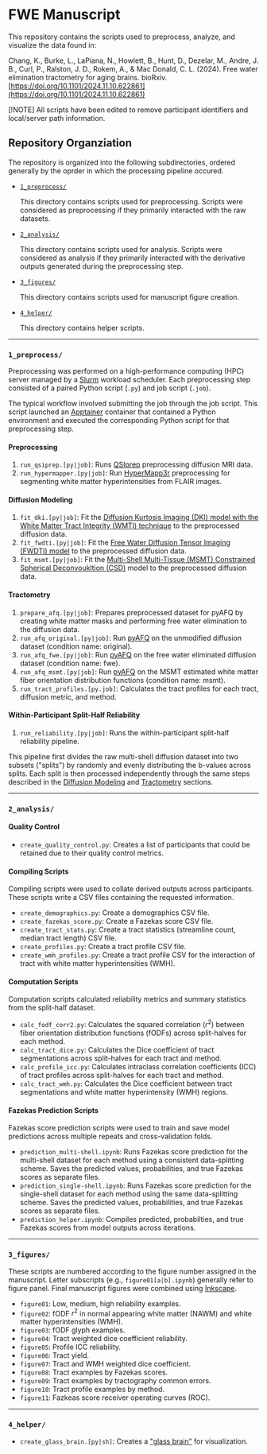 
# FWE Manuscript

This repository contains the scripts used to preprocess, analyze, and visualize the data found in: 

Chang, K., Burke, L., LaPiana, N., Howlett, B., Hunt, D., Dezelar, M., Andre, J. B., Curl, P., Ralston, J. D., Rokem, A., & Mac Donald, C. L. (2024). Free water elimination tractometry for aging brains. bioRxiv.
[https://doi.org/10.1101/2024.11.10.622861](https://doi.org/10.1101/2024.11.10.622861)

[!NOTE] All scripts have been edited to remove participant identifiers and local/server path information.

## Repository Organziation

The repository is organized into the following subdirectories, ordered generally by the oprder in which the processing pipeline occured.

- [`1_preprocess/`](#1_preprocess)

  This directory contains scripts used for preprocessing. Scripts were considered as preprocessing if they primarily interacted with the raw datasets.

- [`2_analysis/`](#2_analysis)

  This directory contains scripts used for analysis. Scripts were considered as analysis if they primarily interacted with the derivative outputs generated during the preprocessing step.

- [`3_figures/`](#3_figures)

  This directory contains scripts used for manuscript figure creation.

- [`4_helper/`](#4_helper)

  This directory contains helper scripts.

---

### `1_preprocess/`

Preprocessing was performed on a high-performance computing (HPC) server managed by a [Slurm](https://slurm.schedmd.com/overview.html) workload scheduler. Each preprocessing step consisted of a paired Python script (`.py`) and job script (`.job`).

The typical workflow involved submitting the job through the job script. This script launched an [Apptainer](https://apptainer.org/) container that contained a Python environment and executed the corresponding Python script for that preprocessing step.

#### Preprocessing

1. `run_qsiprep.[py|job]`: Runs [QSIprep](https://qsiprep.readthedocs.io/en/latest/index.html) preprocessing diffusion MRI data. 
2. `run_hypermapper.[py|job]`: Run [HyperMapp3r](https://hypermapp3r.readthedocs.io/en/latest/) preprocessing for segmenting white matter hyperintensities from FLAIR images.

#### Diffusion Modeling

1. `fit_dki.[py|job]`: Fit the [Diffusion Kurtosis Imaging (DKI) model with the White Matter Tract Integrity (WMTI) technique](https://docs.dipy.org/stable/examples_built/reconstruction/reconst_dki_micro.html#reconstruction-of-the-diffusion-signal-with-the-wmti-model-dki-micro) to the preprocessed diffusion data.
2. `fit_fwdti.[py|job]`: Fit the [Free Water Diffusion Tensor Imaging (FWDTI) model](https://docs.dipy.org/stable/examples_built/reconstruction/reconst_fwdti.html#using-the-free-water-elimination-model-to-remove-dti-free-water-contamination) to the preprocessed diffusion data.
3. `fit_msmt.[py|job]`: Fit the [Multi-Shell Multi-Tissue (MSMT) Constrained Spherical Deconvoukltion (CSD)](https://docs.dipy.org/stable/examples_built/reconstruction/reconst_mcsd.html#reconstruction-with-multi-shell-multi-tissue-csd) model to the preprocessed diffusion data. 

#### Tractometry

1. `prepare_afq.[py|job]`: Prepares preprocessed dataset for pyAFQ by creating white matter masks and performing free water elimination to the diffusion data. 
2. `run_afq_original.[py|job]`: Run [pyAFQ](https://tractometry.org/pyAFQ/) on the unmodified diffusion dataset (condition name: original). 
3. `run_afq_fwe.[py|job]`: Run [pyAFQ](https://tractometry.org/pyAFQ/) on the free water eliminated diffusion dataset (condition name: fwe). 
4. `run_afq_msmt.[py|job]`: Run [pyAFQ](https://tractometry.org/pyAFQ/) on the MSMT estimated white matter fiber orientation distribution functions (condition name: msmt). 
5. `run_tract_profiles.[py.job]`: Calculates the tract profiles for each tract, diffusion metric, and method.

#### Within-Participant Split-Half Reliability

1. `run_reliability.[py|job]`: Runs the within-participant split-half reliability pipeline.

  This pipeline first divides the raw multi-shell diffusion dataset into two subsets ("splits") by randomly and evenly distributing the b-values across splits. Each split is then processed independently through the same steps described in the [Diffusion Modeling](#diffusion-modeling) and [Tractometry](#tractometry-with-pyafq) sections.

---

### `2_analysis/`

#### Quality Control

- `create_quality_control.py`: Creates a list of participants that could be retained due to their quality control metrics.
  
#### Compiling Scripts

Compiling scripts were used to collate derived outputs across participants. These scripts write a CSV files containing the requested information.

- `create_demographics.py`: Create a demographics CSV file.
- `create_fazekas_score.py`: Create a Fazekas score CSV file.
- `create_tract_stats.py`: Create a tract statistics (streamline count, median tract length) CSV file. 
- `create_profiles.py`: Create a tract profile CSV file. 
- `create_wmh_profiles.py`: Create a tract profile CSV for the interaction of tract with white matter hyperintensities (WMH). 

#### Computation Scripts

Computation scripts calculated reliability metrics and summary statistics from the split-half dataset.

- `calc_fodf_corr2.py`: Calculates the squared correlation ($r^{2}$) between fiber orientation distribution functions (fODFs) across split-halves for each method.
- `calc_tract_dice.py`: Calculates the Dice coefficient of tract segmentations across split-halves for each tract and method.
- `calc_profile_icc.py`: Calculates intraclass correlation coefficients (ICC) of tract profiles across split-halves for each tract and method. 
- `calc_tract_wmh.py`: Calculates the Dice coefficient between tract segmentations and white matter hyperintensity (WMH) regions.

#### Fazekas Prediction Scripts

Fazekas score prediction scripts were used to train and save model predictions across multiple repeats and cross-validation folds.

- `prediction_multi-shell.ipynb`: Runs Fazekas score prediction for the multi-shell dataset for each method using a consistent data-splitting scheme. Saves the predicted values, probabilities, and true Fazekas scores as separate files.
- `prediction_single-shell.ipynb`: Runs Fazekas score prediction for the single-shell dataset for each method using the same data-splitting scheme. Saves the predicted values, probabilities, and true Fazekas scores as separate files.
- `prediction_helper.ipynb`: Compiles predicted, probabilties, and true Fazekas scores from model outputs across iterations.

---

### `3_figures/`

These scripts are numbered according to the figure number assigned in the manuscript. Letter subscripts (e.g., `figure01[a|b].ipynb`) generally refer to figure panel. Final manuscript figures were combined using [Inkscape](https://inkscape.org/).

- `figure01`: Low, medium, high reliability examples.
- `figure02`: fODF $r^{2}$ in normal appearing white matter (NAWM) and white matter hyperintensities (WMH).
- `figure03`: fODF glyph examples. 
- `figure04`: Tract weighted dice coefficient reliability.
- `figure05`: Profile ICC reliability.
- `figure06`: Tract yield.
- `figure07`: Tract and WMH weighted dice coefficient.
- `figure08`: Tract examples by Fazekas scores.
- `figure09`: Tract examples by tractography common errors.
- `figure10`: Tract profile examples by method.
- `figure11`: Fazkeas score receiver operating curves (ROC).

---

### `4_helper/`

- `create_glass_brain.[py|sh]`: Creates a ["glass brain"](https://neurosnippets.com/posts/glass-brain/) for visualization.
